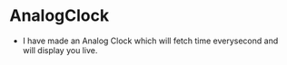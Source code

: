# AnalogClock

- I have made an Analog Clock which will fetch time everysecond and <br> will display you live.
